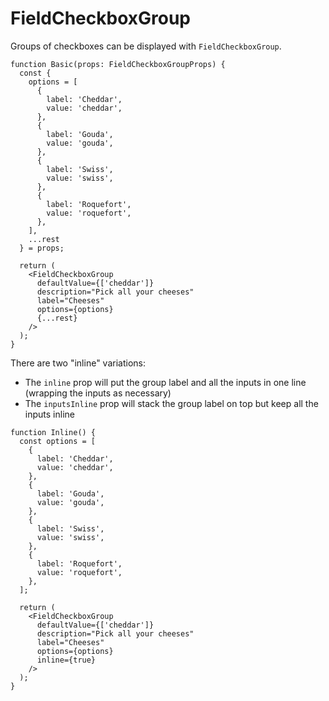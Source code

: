 # FieldCheckboxGroup

Groups of checkboxes can be displayed with `FieldCheckboxGroup`.

```tsx
function Basic(props: FieldCheckboxGroupProps) {
  const {
    options = [
      {
        label: 'Cheddar',
        value: 'cheddar',
      },
      {
        label: 'Gouda',
        value: 'gouda',
      },
      {
        label: 'Swiss',
        value: 'swiss',
      },
      {
        label: 'Roquefort',
        value: 'roquefort',
      },
    ],
    ...rest
  } = props;

  return (
    <FieldCheckboxGroup
      defaultValue={['cheddar']}
      description="Pick all your cheeses"
      label="Cheeses"
      options={options}
      {...rest}
    />
  );
}
```

There are two "inline" variations:

- The `inline` prop will put the group label and all the inputs in one line (wrapping the inputs as necessary)
- The `inputsInline` prop will stack the group label on top but keep all the inputs inline

```tsx
function Inline() {
  const options = [
    {
      label: 'Cheddar',
      value: 'cheddar',
    },
    {
      label: 'Gouda',
      value: 'gouda',
    },
    {
      label: 'Swiss',
      value: 'swiss',
    },
    {
      label: 'Roquefort',
      value: 'roquefort',
    },
  ];

  return (
    <FieldCheckboxGroup
      defaultValue={['cheddar']}
      description="Pick all your cheeses"
      label="Cheeses"
      options={options}
      inline={true}
    />
  );
}
```
